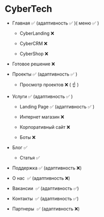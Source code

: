 # CyberTech
- Главная :white_check_mark: (адаптивность :white_check_mark: )( меню :white_check_mark: )

  - CyberLanding :x:

  - CyberCRM :x:

  - CyberShop :x:

- Готовое решение :x:

- Проекты :white_check_mark:  (адаптивность :white_check_mark: )

  - Просмотр проектов :x: ( :point_up: ) 

- Услуги :white_check_mark:  (адаптивность :white_check_mark: )

  - Landing Page :white_check_mark: (адаптивность :white_check_mark: )

  - Интернет магазин :x:

  - Корпоративный сайт :x:

  - Боты :x:

- Блог  :white_check_mark:

  - Статья :white_check_mark:
 
- Поддержка :white_check_mark: (адаптивность :x:)

- О нас  :white_check_mark: (адаптивность :x:)

- Вакансии  :white_check_mark: (адаптивность  :white_check_mark:)

- Контакты  :white_check_mark: (адаптивность  :white_check_mark:)

- Партнеры  :white_check_mark: (адаптивность :x:)